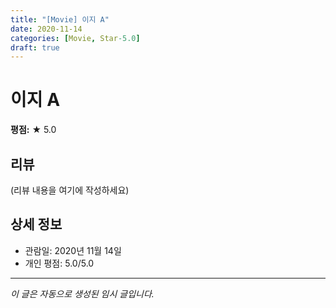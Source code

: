 ```yaml
---
title: "[Movie] 이지 A"
date: 2020-11-14
categories: [Movie, Star-5.0]
draft: true
---
```


# 이지 A

**평점:** ★ 5.0

## 리뷰

(리뷰 내용을 여기에 작성하세요)

## 상세 정보

- 관람일: 2020년 11월 14일
- 개인 평점: 5.0/5.0

---

*이 글은 자동으로 생성된 임시 글입니다.*
